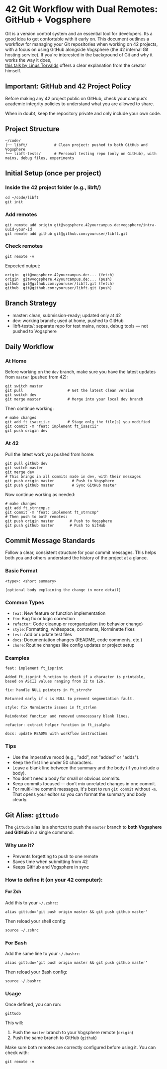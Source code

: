 # 42 Git Workflow with Dual Remotes: GitHub + Vogsphere

Git is a version control system and an essential tool for developers. Its a good idea to get confortable with it early on. 
This document outlines a workflow for managing your Git repositories when working on 42 projects, with a focus on using GitHub alongside Vogsphere (the 42 internal Git hosting service).
If you're interested in the background of Git and why it works the way it does,  
[this talk by Linus Torvalds](https://www.youtube.com/watch?v=idLyobOhtO4) offers a clear explanation from the creator himself.

## Important: GitHub and 42 Project Policy

Before making any 42 project public on GitHub, check your campus’s academic integrity policies to understand what you are allowed to share.

When in doubt, keep the repository private and only include your own code.

## Project Structure

```
~/code/
├── libft/            # Clean project: pushed to both GitHub and Vogsphere
└── libft-tests/      # Personal testing repo (only on GitHub), with mains, debug files, experiments
```

## Initial Setup (once per project)

### Inside the 42 project folder (e.g., libft/)

```
cd ~/code/libft
git init
```

### Add remotes

```
git remote add origin git@vogsphere.42yourcampus.de:vogsphere/intra-uuid-your-id
git remote add github git@github.com:youruser/libft.git
```

### Check remotes

```
git remote -v
```

Expected output:

```
origin  git@vogsphere.42yourcampus.de:... (fetch)
origin  git@vogsphere.42yourcampus.de:... (push)
github  git@github.com:youruser/libft.git (fetch)
github  git@github.com:youruser/libft.git (push)
```

## Branch Strategy

- master: clean, submission-ready; updated only at 42
- dev: working branch; used at home, pushed to GitHub
- libft-tests/: separate repo for test mains, notes, debug tools — not pushed to Vogsphere

## Daily Workflow

### At Home

Before working on the `dev` branch, make sure you have the latest updates from `master` (pushed from 42):

```
git switch master
git pull                    # Get the latest clean version
git switch dev
git merge master            # Merge into your local dev branch
```

Then continue working:

```
# make changes
git add ft_isascii.c        # Stage only the file(s) you modified
git commit -m "feat: implement ft_isascii"
git push origin dev
```

### At 42

Pull the latest work you pushed from home:

```
git pull github dev
git switch master
git merge dev
# This brings in all commits made in dev, with their messages
git push origin master        # Push to Vogsphere
git push github master        # Sync GitHub master
```

Now continue working as needed:

```
# make changes
git add ft_strncmp.c
git commit -m "feat: implement ft_strncmp"
# Then push to both remotes:
git push origin master       # Push to Vogsphere
git push github master       # Push to GitHub
```
## Commit Message Standards

Follow a clear, consistent structure for your commit messages. This helps both you and others understand the history of the project at a glance.

### Basic Format

```
<type>: <short summary>

[optional body explaining the change in more detail]
```

### Common Types

- ``` feat ```: New feature or function implementation  
- ``` fix ```: Bug fix or logic correction  
- ``` refactor ```: Code cleanup or reorganization (no behavior change)  
- ``` style ```: Formatting, whitespace, comments, Norminette fixes  
- ``` test ```: Add or update test files  
- ``` docs ```: Documentation changes (README, code comments, etc.)  
- ``` chore ```: Routine changes like config updates or project setup

### Examples

```
feat: implement ft_isprint

Added ft_isprint function to check if a character is printable,
based on ASCII values ranging from 32 to 126.
```

```
fix: handle NULL pointers in ft_strrchr

Returned early if s is NULL to prevent segmentation fault.
```

```
style: fix Norminette issues in ft_strlen

Reindented function and removed unnecessary blank lines.
```

```
refactor: extract helper function in ft_isalpha
```

```
docs: update README with workflow instructions
```

### Tips

- Use the imperative mood (e.g., "add", not "added" or "adds").
- Keep the first line under 50 characters.
- Leave a blank line between the summary and the body (if you include a body).
- You don’t need a body for small or obvious commits.
- Keep commits focused — don’t mix unrelated changes in one commit.
- For multi-line commit messages, it's best to run `git commit` without `-m`.
That opens your editor so you can format the summary and body clearly.

## Git Alias: `gittudo`

The `gittudo` alias is a shortcut to push the `master` branch to **both Vogsphere and GitHub** in a single command.

### Why use it?

- Prevents forgetting to push to one remote
- Saves time when submitting from 42
- Keeps GitHub and Vogsphere in sync

### How to define it (on your 42 computer):

#### For Zsh

Add this to your `~/.zshrc`:

```
alias gittudo='git push origin master && git push github master'
```

Then reload your shell config:

```
source ~/.zshrc
```

### For Bash

Add the same line to your `~/.bashrc`:

```
alias gittudo='git push origin master && git push github master'
```

Then reload your Bash config:

```
source ~/.bashrc
```

### Usage

Once defined, you can run:

```
gittudo
```

This will:

1. Push the `master` branch to your Vogsphere remote (`origin`)
2. Push the same branch to GitHub (`github`)

Make sure both remotes are correctly configured before using it. You can check with:

```
git remote -v
```
